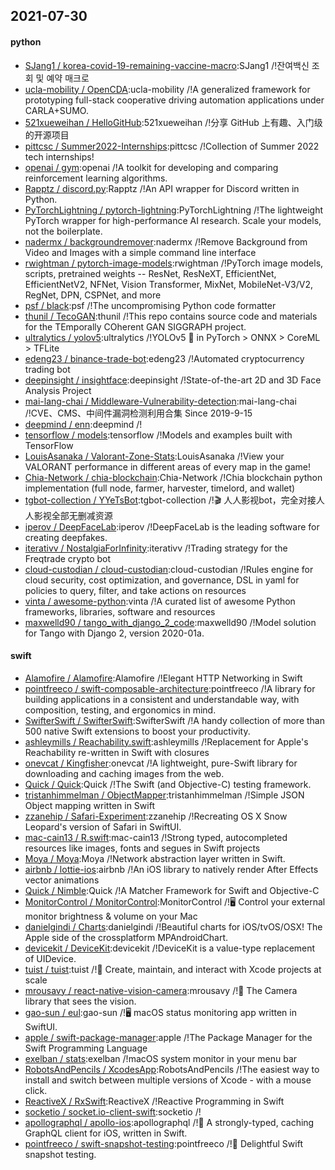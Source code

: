 ## 2021-07-30

#### python
* [SJang1 / korea-covid-19-remaining-vaccine-macro](https://github.com/SJang1/korea-covid-19-remaining-vaccine-macro):SJang1 /!잔여백신 조회 및 예약 매크로
* [ucla-mobility / OpenCDA](https://github.com/ucla-mobility/OpenCDA):ucla-mobility /!A generalized framework for prototyping full-stack cooperative driving automation applications under CARLA+SUMO.
* [521xueweihan / HelloGitHub](https://github.com/521xueweihan/HelloGitHub):521xueweihan /!分享 GitHub 上有趣、入门级的开源项目
* [pittcsc / Summer2022-Internships](https://github.com/pittcsc/Summer2022-Internships):pittcsc /!Collection of Summer 2022 tech internships!
* [openai / gym](https://github.com/openai/gym):openai /!A toolkit for developing and comparing reinforcement learning algorithms.
* [Rapptz / discord.py](https://github.com/Rapptz/discord.py):Rapptz /!An API wrapper for Discord written in Python.
* [PyTorchLightning / pytorch-lightning](https://github.com/PyTorchLightning/pytorch-lightning):PyTorchLightning /!The lightweight PyTorch wrapper for high-performance AI research. Scale your models, not the boilerplate.
* [nadermx / backgroundremover](https://github.com/nadermx/backgroundremover):nadermx /!Remove Background from Video and Images with a simple command line interface
* [rwightman / pytorch-image-models](https://github.com/rwightman/pytorch-image-models):rwightman /!PyTorch image models, scripts, pretrained weights -- ResNet, ResNeXT, EfficientNet, EfficientNetV2, NFNet, Vision Transformer, MixNet, MobileNet-V3/V2, RegNet, DPN, CSPNet, and more
* [psf / black](https://github.com/psf/black):psf /!The uncompromising Python code formatter
* [thunil / TecoGAN](https://github.com/thunil/TecoGAN):thunil /!This repo contains source code and materials for the TEmporally COherent GAN SIGGRAPH project.
* [ultralytics / yolov5](https://github.com/ultralytics/yolov5):ultralytics /!YOLOv5
🚀
in PyTorch > ONNX > CoreML > TFLite
* [edeng23 / binance-trade-bot](https://github.com/edeng23/binance-trade-bot):edeng23 /!Automated cryptocurrency trading bot
* [deepinsight / insightface](https://github.com/deepinsight/insightface):deepinsight /!State-of-the-art 2D and 3D Face Analysis Project
* [mai-lang-chai / Middleware-Vulnerability-detection](https://github.com/mai-lang-chai/Middleware-Vulnerability-detection):mai-lang-chai /!CVE、CMS、中间件漏洞检测利用合集 Since 2019-9-15
* [deepmind / enn](https://github.com/deepmind/enn):deepmind /!
* [tensorflow / models](https://github.com/tensorflow/models):tensorflow /!Models and examples built with TensorFlow
* [LouisAsanaka / Valorant-Zone-Stats](https://github.com/LouisAsanaka/Valorant-Zone-Stats):LouisAsanaka /!View your VALORANT performance in different areas of every map in the game!
* [Chia-Network / chia-blockchain](https://github.com/Chia-Network/chia-blockchain):Chia-Network /!Chia blockchain python implementation (full node, farmer, harvester, timelord, and wallet)
* [tgbot-collection / YYeTsBot](https://github.com/tgbot-collection/YYeTsBot):tgbot-collection /!🎬
人人影视bot，完全对接人人影视全部无删减资源
* [iperov / DeepFaceLab](https://github.com/iperov/DeepFaceLab):iperov /!DeepFaceLab is the leading software for creating deepfakes.
* [iterativv / NostalgiaForInfinity](https://github.com/iterativv/NostalgiaForInfinity):iterativv /!Trading strategy for the Freqtrade crypto bot
* [cloud-custodian / cloud-custodian](https://github.com/cloud-custodian/cloud-custodian):cloud-custodian /!Rules engine for cloud security, cost optimization, and governance, DSL in yaml for policies to query, filter, and take actions on resources
* [vinta / awesome-python](https://github.com/vinta/awesome-python):vinta /!A curated list of awesome Python frameworks, libraries, software and resources
* [maxwelld90 / tango_with_django_2_code](https://github.com/maxwelld90/tango_with_django_2_code):maxwelld90 /!Model solution for Tango with Django 2, version 2020-01a.

#### swift
* [Alamofire / Alamofire](https://github.com/Alamofire/Alamofire):Alamofire /!Elegant HTTP Networking in Swift
* [pointfreeco / swift-composable-architecture](https://github.com/pointfreeco/swift-composable-architecture):pointfreeco /!A library for building applications in a consistent and understandable way, with composition, testing, and ergonomics in mind.
* [SwifterSwift / SwifterSwift](https://github.com/SwifterSwift/SwifterSwift):SwifterSwift /!A handy collection of more than 500 native Swift extensions to boost your productivity.
* [ashleymills / Reachability.swift](https://github.com/ashleymills/Reachability.swift):ashleymills /!Replacement for Apple's Reachability re-written in Swift with closures
* [onevcat / Kingfisher](https://github.com/onevcat/Kingfisher):onevcat /!A lightweight, pure-Swift library for downloading and caching images from the web.
* [Quick / Quick](https://github.com/Quick/Quick):Quick /!The Swift (and Objective-C) testing framework.
* [tristanhimmelman / ObjectMapper](https://github.com/tristanhimmelman/ObjectMapper):tristanhimmelman /!Simple JSON Object mapping written in Swift
* [zzanehip / Safari-Experiment](https://github.com/zzanehip/Safari-Experiment):zzanehip /!Recreating OS X Snow Leopard's version of Safari in SwiftUI.
* [mac-cain13 / R.swift](https://github.com/mac-cain13/R.swift):mac-cain13 /!Strong typed, autocompleted resources like images, fonts and segues in Swift projects
* [Moya / Moya](https://github.com/Moya/Moya):Moya /!Network abstraction layer written in Swift.
* [airbnb / lottie-ios](https://github.com/airbnb/lottie-ios):airbnb /!An iOS library to natively render After Effects vector animations
* [Quick / Nimble](https://github.com/Quick/Nimble):Quick /!A Matcher Framework for Swift and Objective-C
* [MonitorControl / MonitorControl](https://github.com/MonitorControl/MonitorControl):MonitorControl /!🖥
Control your external monitor brightness & volume on your Mac
* [danielgindi / Charts](https://github.com/danielgindi/Charts):danielgindi /!Beautiful charts for iOS/tvOS/OSX! The Apple side of the crossplatform MPAndroidChart.
* [devicekit / DeviceKit](https://github.com/devicekit/DeviceKit):devicekit /!DeviceKit is a value-type replacement of UIDevice.
* [tuist / tuist](https://github.com/tuist/tuist):tuist /!🚀
Create, maintain, and interact with Xcode projects at scale
* [mrousavy / react-native-vision-camera](https://github.com/mrousavy/react-native-vision-camera):mrousavy /!📸
The Camera library that sees the vision.
* [gao-sun / eul](https://github.com/gao-sun/eul):gao-sun /!🖥️
macOS status monitoring app written in SwiftUI.
* [apple / swift-package-manager](https://github.com/apple/swift-package-manager):apple /!The Package Manager for the Swift Programming Language
* [exelban / stats](https://github.com/exelban/stats):exelban /!macOS system monitor in your menu bar
* [RobotsAndPencils / XcodesApp](https://github.com/RobotsAndPencils/XcodesApp):RobotsAndPencils /!The easiest way to install and switch between multiple versions of Xcode - with a mouse click.
* [ReactiveX / RxSwift](https://github.com/ReactiveX/RxSwift):ReactiveX /!Reactive Programming in Swift
* [socketio / socket.io-client-swift](https://github.com/socketio/socket.io-client-swift):socketio /!
* [apollographql / apollo-ios](https://github.com/apollographql/apollo-ios):apollographql /!📱
A strongly-typed, caching GraphQL client for iOS, written in Swift.
* [pointfreeco / swift-snapshot-testing](https://github.com/pointfreeco/swift-snapshot-testing):pointfreeco /!📸
Delightful Swift snapshot testing.
